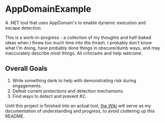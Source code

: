 # AppDomainExample
A .NET tool that uses AppDomain's to enable dynamic execution and escape detection.

This is a work-in-progress - a collection of my thoughts and half-baked ideas when I threw too much time into the thrash. I probably don't know what I'm doing, have probably done things in obscure/dumb ways, and may inaccurately describe most things. All criticisms and help welcome.

## Overall Goals
1. Write something dank to help with demonstrating risk during engagements.
2. Defeat current protections and detection mechanisms.
3. Find ways to detect and prevent #2.

Until this project is finished into an actual tool, [the Wiki](https://github.com/xfox64x/AppDomainExample/wiki) will serve as my documentation of understanding and progress, to avoid cluttering up this README.
